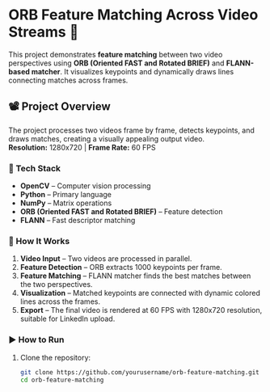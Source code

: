 # ORB Feature Matching Across Video Streams 🎥  

This project demonstrates **feature matching** between two video perspectives using **ORB (Oriented FAST and Rotated BRIEF)** and **FLANN-based matcher**. It visualizes keypoints and dynamically draws lines connecting matches across frames.  

## 📽️ Project Overview  
The project processes two videos frame by frame, detects keypoints, and draws matches, creating a visually appealing output video.  
**Resolution:** 1280x720 | **Frame Rate:** 60 FPS  

### 🔧 Tech Stack  
- **OpenCV** – Computer vision processing  
- **Python** – Primary language  
- **NumPy** – Matrix operations  
- **ORB (Oriented FAST and Rotated BRIEF)** – Feature detection  
- **FLANN** – Fast descriptor matching  

### 📄 How It Works  
1. **Video Input** – Two videos are processed in parallel.  
2. **Feature Detection** – ORB extracts 1000 keypoints per frame.  
3. **Feature Matching** – FLANN matcher finds the best matches between the two perspectives.  
4. **Visualization** – Matched keypoints are connected with dynamic colored lines across the frames.  
5. **Export** – The final video is rendered at 60 FPS with 1280x720 resolution, suitable for LinkedIn upload.  

### ▶️ How to Run  
1. Clone the repository:  
   ```bash
   git clone https://github.com/yourusername/orb-feature-matching.git
   cd orb-feature-matching

